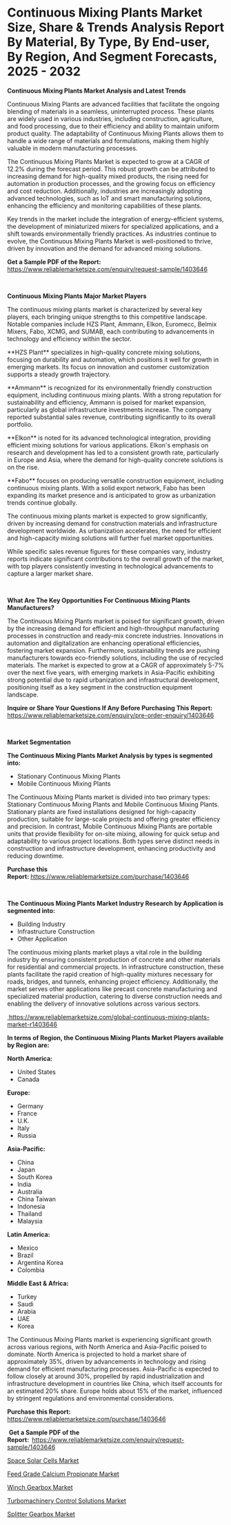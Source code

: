 <p><h1>Continuous Mixing Plants Market Size, Share & Trends Analysis Report By Material, By Type, By End-user, By Region, And Segment Forecasts, 2025 - 2032</h1></p><p><strong>Continuous Mixing Plants Market Analysis and Latest Trends</strong></p>
<p><p>Continuous Mixing Plants are advanced facilities that facilitate the ongoing blending of materials in a seamless, uninterrupted process. These plants are widely used in various industries, including construction, agriculture, and food processing, due to their efficiency and ability to maintain uniform product quality. The adaptability of Continuous Mixing Plants allows them to handle a wide range of materials and formulations, making them highly valuable in modern manufacturing processes.</p><p>The Continuous Mixing Plants Market is expected to grow at a CAGR of 12.2% during the forecast period. This robust growth can be attributed to increasing demand for high-quality mixed products, the rising need for automation in production processes, and the growing focus on efficiency and cost reduction. Additionally, industries are increasingly adopting advanced technologies, such as IoT and smart manufacturing solutions, enhancing the efficiency and monitoring capabilities of these plants.</p><p>Key trends in the market include the integration of energy-efficient systems, the development of miniaturized mixers for specialized applications, and a shift towards environmentally friendly practices. As industries continue to evolve, the Continuous Mixing Plants Market is well-positioned to thrive, driven by innovation and the demand for advanced mixing solutions.</p></p>
<p><strong>Get a Sample PDF of the Report:&nbsp;</strong> <a href="https://www.reliablemarketsize.com/enquiry/request-sample/1403646?utm_campaign=1133&utm_medium=2&utm_source=Github&utm_content=ia&utm_term=28032025&utm_id=continuous-mixing-plants">https://www.reliablemarketsize.com/enquiry/request-sample/1403646</a></p>
<p>&nbsp;</p>
<p><strong>Continuous Mixing Plants Major Market Players</strong></p>
<p><p>The continuous mixing plants market is characterized by several key players, each bringing unique strengths to this competitive landscape. Notable companies include HZS Plant, Ammann, Elkon, Euromecc, Belmix Mixers, Fabo, XCMG, and SUMAB, each contributing to advancements in technology and efficiency within the sector.</p><p>**HZS Plant** specializes in high-quality concrete mixing solutions, focusing on durability and automation, which positions it well for growth in emerging markets. Its focus on innovation and customer customization supports a steady growth trajectory.</p><p>**Ammann** is recognized for its environmentally friendly construction equipment, including continuous mixing plants. With a strong reputation for sustainability and efficiency, Ammann is poised for market expansion, particularly as global infrastructure investments increase. The company reported substantial sales revenue, contributing significantly to its overall portfolio.</p><p>**Elkon** is noted for its advanced technological integration, providing efficient mixing solutions for various applications. Elkon's emphasis on research and development has led to a consistent growth rate, particularly in Europe and Asia, where the demand for high-quality concrete solutions is on the rise.</p><p>**Fabo** focuses on producing versatile construction equipment, including continuous mixing plants. With a solid export network, Fabo has been expanding its market presence and is anticipated to grow as urbanization trends continue globally.</p><p>The continuous mixing plants market is expected to grow significantly, driven by increasing demand for construction materials and infrastructure development worldwide. As urbanization accelerates, the need for efficient and high-capacity mixing solutions will further fuel market opportunities. </p><p>While specific sales revenue figures for these companies vary, industry reports indicate significant contributions to the overall growth of the market, with top players consistently investing in technological advancements to capture a larger market share.</p></p>
<p>&nbsp;</p>
<p><strong>What Are The Key Opportunities For Continuous Mixing Plants Manufacturers?</strong></p>
<p><p>The Continuous Mixing Plants market is poised for significant growth, driven by the increasing demand for efficient and high-throughput manufacturing processes in construction and ready-mix concrete industries. Innovations in automation and digitalization are enhancing operational efficiencies, fostering market expansion. Furthermore, sustainability trends are pushing manufacturers towards eco-friendly solutions, including the use of recycled materials. The market is expected to grow at a CAGR of approximately 5-7% over the next five years, with emerging markets in Asia-Pacific exhibiting strong potential due to rapid urbanization and infrastructural development, positioning itself as a key segment in the construction equipment landscape.</p></p>
<p><strong>Inquire or Share Your Questions If Any Before Purchasing This Report:</strong> <a href="https://www.reliablemarketsize.com/enquiry/pre-order-enquiry/1403646?utm_campaign=1133&utm_medium=2&utm_source=Github&utm_content=ia&utm_term=28032025&utm_id=continuous-mixing-plants">https://www.reliablemarketsize.com/enquiry/pre-order-enquiry/1403646</a></p>
<p>&nbsp;</p>
<p><strong>Market Segmentation</strong></p>
<p><strong>The Continuous Mixing Plants Market Analysis by types is segmented into:</strong></p>
<p><ul><li>Stationary Continuous Mixing Plants</li><li>Mobile Continuous Mixing Plants</li></ul></p>
<p><p>The Continuous Mixing Plants market is divided into two primary types: Stationary Continuous Mixing Plants and Mobile Continuous Mixing Plants. Stationary plants are fixed installations designed for high-capacity production, suitable for large-scale projects and offering greater efficiency and precision. In contrast, Mobile Continuous Mixing Plants are portable units that provide flexibility for on-site mixing, allowing for quick setup and adaptability to various project locations. Both types serve distinct needs in construction and infrastructure development, enhancing productivity and reducing downtime.</p></p>
<p><strong>Purchase this Report:&nbsp;</strong><a href="https://www.reliablemarketsize.com/purchase/1403646?utm_campaign=1133&utm_medium=2&utm_source=Github&utm_content=ia&utm_term=28032025&utm_id=continuous-mixing-plants">https://www.reliablemarketsize.com/purchase/1403646</a></p>
<p>&nbsp;</p>
<p><strong>The Continuous Mixing Plants Market Industry Research by Application is segmented into:</strong></p>
<p><ul><li>Building Industry</li><li>Infrastructure Construction</li><li>Other Application</li></ul></p>
<p><p>The continuous mixing plants market plays a vital role in the building industry by ensuring consistent production of concrete and other materials for residential and commercial projects. In infrastructure construction, these plants facilitate the rapid creation of high-quality mixtures necessary for roads, bridges, and tunnels, enhancing project efficiency. Additionally, the market serves other applications like precast concrete manufacturing and specialized material production, catering to diverse construction needs and enabling the delivery of innovative solutions across various sectors.</p></p>
<p><a href="https://www.reliablemarketsize.com/global-continuous-mixing-plants-market-r1403646?utm_campaign=1133&utm_medium=2&utm_source=Github&utm_content=ia&utm_term=28032025&utm_id=continuous-mixing-plants">&nbsp;https://www.reliablemarketsize.com/global-continuous-mixing-plants-market-r1403646</a></p>
<p><strong>In terms of Region, the Continuous Mixing Plants Market Players available by Region are:</strong></p>
<p>
    <p> <strong> North America: </strong>
        <ul>
            <li>United States</li>
            <li>Canada</li>
        </ul>
        </p> 
    <p> <strong> Europe: </strong>
        <ul>
            <li>Germany</li>
            <li>France</li>
            <li>U.K.</li>
            <li>Italy</li>
            <li>Russia</li>
        </ul>
        </p> 
    <p> <strong> Asia-Pacific: </strong>
        <ul>
            <li>China</li>
            <li>Japan</li>
            <li>South Korea</li>
            <li>India</li>
            <li>Australia</li>
            <li>China Taiwan</li>
            <li>Indonesia</li>
            <li>Thailand</li>
            <li>Malaysia</li>
        </ul>
        </p> 
    <p> <strong> Latin America: </strong>
        <ul>
            <li>Mexico</li>
            <li>Brazil</li>
            <li>Argentina Korea</li>
            <li>Colombia</li>
        </ul>
        </p> 
    <p> <strong> Middle East & Africa: </strong>
        <ul>
            <li>Turkey</li>
            <li>Saudi</li>
            <li>Arabia</li>
            <li>UAE</li>
            <li>Korea</li>
        </ul>
    </p>
    </p>
<p><p>The Continuous Mixing Plants market is experiencing significant growth across various regions, with North America and Asia-Pacific poised to dominate. North America is projected to hold a market share of approximately 35%, driven by advancements in technology and rising demand for efficient manufacturing processes. Asia-Pacific is expected to follow closely at around 30%, propelled by rapid industrialization and infrastructure development in countries like China, which itself accounts for an estimated 20% share. Europe holds about 15% of the market, influenced by stringent regulations and environmental considerations.</p></p>
<p><strong>Purchase this Report: </strong><a href="https://www.reliablemarketsize.com/purchase/1403646?utm_campaign=1133&utm_medium=2&utm_source=Github&utm_content=ia&utm_term=28032025&utm_id=continuous-mixing-plants">https://www.reliablemarketsize.com/purchase/1403646</a></p>
<p>&nbsp;<strong>Get a Sample PDF of the Report:&nbsp;&nbsp;</strong><a href="https://www.reliablemarketsize.com/enquiry/request-sample/1403646?utm_campaign=1133&utm_medium=2&utm_source=Github&utm_content=ia&utm_term=28032025&utm_id=continuous-mixing-plants">https://www.reliablemarketsize.com/enquiry/request-sample/1403646</a></p>
<p><strong></strong></p>
<p><p><a href="https://github.com/siriyagayo/Market-Research-Report-List-1/blob/main/space-solar-cells-market.md?utm_campaign=1133&utm_medium=2&utm_source=Github&utm_content=ia&utm_term=28032025&utm_id=continuous-mixing-plants">Space Solar Cells Market</a></p><p><a href="https://github.com/shapurforouz/Market-Research-Report-List-1/blob/main/feed-grade-calcium-propionate-market.md?utm_campaign=1133&utm_medium=2&utm_source=Github&utm_content=ia&utm_term=28032025&utm_id=continuous-mixing-plants">Feed Grade Calcium Propionate Market</a></p><p><a href="https://github.com/klinzenisaa/Market-Research-Report-List-1/blob/main/winch-gearbox-market.md?utm_campaign=1133&utm_medium=2&utm_source=Github&utm_content=ia&utm_term=28032025&utm_id=continuous-mixing-plants">Winch Gearbox Market</a></p><p><a href="https://github.com/jemalapoilly/Market-Research-Report-List-1/blob/main/turbomachinery-control-solutions-market.md?utm_campaign=1133&utm_medium=2&utm_source=Github&utm_content=ia&utm_term=28032025&utm_id=continuous-mixing-plants">Turbomachinery Control Solutions Market</a></p><p><a href="https://github.com/prumrupear/Market-Research-Report-List-1/blob/main/splitter-gearbox-market.md?utm_campaign=1133&utm_medium=2&utm_source=Github&utm_content=ia&utm_term=28032025&utm_id=continuous-mixing-plants">Splitter Gearbox Market</a></p></p>